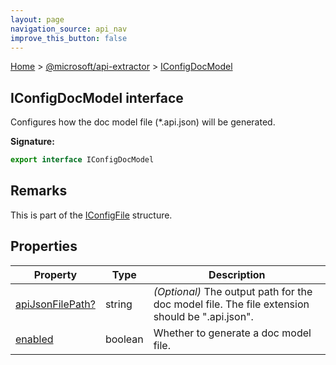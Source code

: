 ```yaml
---
layout: page
navigation_source: api_nav
improve_this_button: false
---
```



[Home](./index.md) &gt; [@microsoft/api-extractor](./api-extractor.md) &gt; [IConfigDocModel](./api-extractor.iconfigdocmodel.md)

## IConfigDocModel interface

Configures how the doc model file (\*.api.json) will be generated.

<b>Signature:</b>

```typescript
export interface IConfigDocModel
```

## Remarks

This is part of the [IConfigFile](./api-extractor.iconfigfile.md) structure.

## Properties

|  Property | Type | Description |
|  --- | --- | --- |
|  [apiJsonFilePath?](./api-extractor.iconfigdocmodel.apijsonfilepath.md) | string | <i>(Optional)</i> The output path for the doc model file. The file extension should be ".api.json". |
|  [enabled](./api-extractor.iconfigdocmodel.enabled.md) | boolean | Whether to generate a doc model file. |
